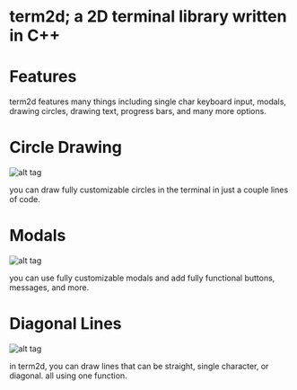 # term2d; a 2D terminal library written in C++

# Features

term2d features many things including single char keyboard input, modals, drawing circles, drawing text, progress bars, and many more options.

# Circle Drawing

![alt tag](https://cloud.githubusercontent.com/assets/17098412/20868489/a647c738-ba33-11e6-8db0-017ec50fd541.png)

you can draw fully customizable circles in the terminal in just a couple lines of code.

# Modals

![alt tag](https://cloud.githubusercontent.com/assets/17098412/20868492/ab10b248-ba33-11e6-9b60-78297c57ef4d.png)

you can use fully customizable modals and add fully functional buttons, messages, and more.

# Diagonal Lines

![alt tag](https://cloud.githubusercontent.com/assets/17098412/20868491/aa181d5e-ba33-11e6-9c9c-af9e6587f19c.png)

in term2d, you can draw lines that can be straight, single character, or diagonal. all using one function.

